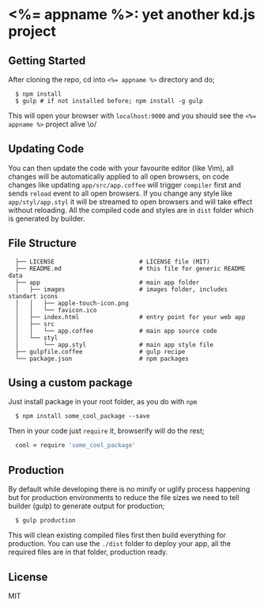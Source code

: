 # <%= appname %>: yet another kd.js project

## Getting Started

After cloning the repo, cd into `<%= appname %>` directory and do;

```
  $ npm install
  $ gulp # if not installed before; npm install -g gulp
```

This will open your browser with `localhost:9000` and you should see the `<%= appname %>` project alive \o/

## Updating Code

You can then update the code with your favourite editor (like Vim), all changes will be automatically applied to all open browsers, on code changes like updating `app/src/app.coffee` will trigger `compiler` first and sends `reload` event to all open browsers. If you change any style like `app/styl/app.styl` it will be streamed to open browsers and will take effect without reloading. All the compiled code and styles are in `dist` folder which is generated by builder.

## File Structure

```
  ├── LICENSE                        # LICENSE file (MIT)
  ├── README.md                      # this file for generic README data
  ├── app                            # main app folder
  │   ├── images                     # images folder, includes standart icons
  │   │   ├── apple-touch-icon.png
  │   │   └── favicon.ico
  │   ├── index.html                 # entry point for your web app
  │   ├── src
  │   │   └── app.coffee             # main app source code
  │   └── styl
  │       └── app.styl               # main app style file
  ├── gulpfile.coffee                # gulp recipe
  └── package.json                   # npm packages
```

## Using a custom package

Just install package in your root folder, as you do with `npm`

```
  $ npm install some_cool_package --save
```

Then in your code just `require` it, browserify will do the rest;

```coffee
  cool = require 'some_cool_package'
```

## Production

By default while developing there is no minify or uglify process happening but for production environments to reduce the file sizes we need to tell builder (gulp) to generate output for production;

```
  $ gulp production
```

This will clean existing compiled files first then build everything for production. You can use the `./dist` folder to deploy your app, all the required files are in that folder, production ready.

## License

MIT
